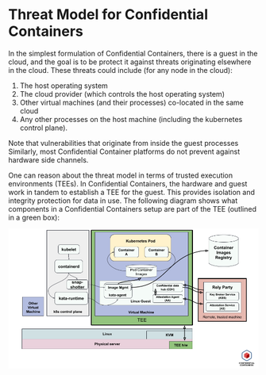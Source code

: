 # Threat Model for Confidential Containers

In the simplest formulation of Confidential Containers, there is a guest
in the cloud, and the goal is to be protect it against threats originating
elsewhere in the cloud. These threats could include (for any node in the
cloud):
1. The host operating system
2. The cloud provider (which controls the host operating system)
3. Other virtual machines (and their processes) co-located in the same cloud
4. Any other processes on the host machine (including the kubernetes control plane).

Note that vulnerabilities that originate from inside the guest processes
Similarly, most Confidential Container platforms do not prevent against hardware
side channels.

One can reason about the threat model in terms of trusted execution environments
(TEEs). In Confidential Containers, the hardware and guest work in tandem to
establish a TEE for the guest. This provides isolation and integrity protection
for data in use. The following diagram shows what components in a Confidential
Containers setup are part of the TEE (outlined in a green box):

![Threat model](./images/coco-threat-model.png)
